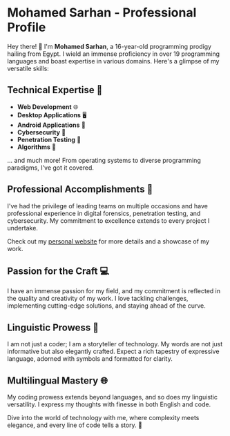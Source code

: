 # Mohamed Sarhan - Professional Profile

Hey there! 👋 I'm **Mohamed Sarhan**, a 16-year-old programming prodigy hailing from Egypt. I wield an immense proficiency in over 19 programming languages and boast expertise in various domains. Here's a glimpse of my versatile skills:

## Technical Expertise 🚀
- **Web Development** 🌐
- **Desktop Applications** 🖥️
- **Android Applications** 📱
- **Cybersecurity** 🔐
- **Penetration Testing** 👾
- **Algorithms** 🧠

... and much more! From operating systems to diverse programming paradigms, I've got it covered.

## Professional Accomplishments 💼
I've had the privilege of leading teams on multiple occasions and have professional experience in digital forensics, penetration testing, and cybersecurity. My commitment to excellence extends to every project I undertake.

Check out my [personal website](https://mohamed-sarhan.netlify.app/) for more details and a showcase of my work.

## Passion for the Craft 💻
I have an immense passion for my field, and my commitment is reflected in the quality and creativity of my work. I love tackling challenges, implementing cutting-edge solutions, and staying ahead of the curve.

## Linguistic Prowess 📜
I am not just a coder; I am a storyteller of technology. My words are not just informative but also elegantly crafted. Expect a rich tapestry of expressive language, adorned with symbols and formatted for clarity.

## Multilingual Mastery 🌐
My coding prowess extends beyond languages, and so does my linguistic versatility. I express my thoughts with finesse in both English and code.

Dive into the world of technology with me, where complexity meets elegance, and every line of code tells a story. 🌟
